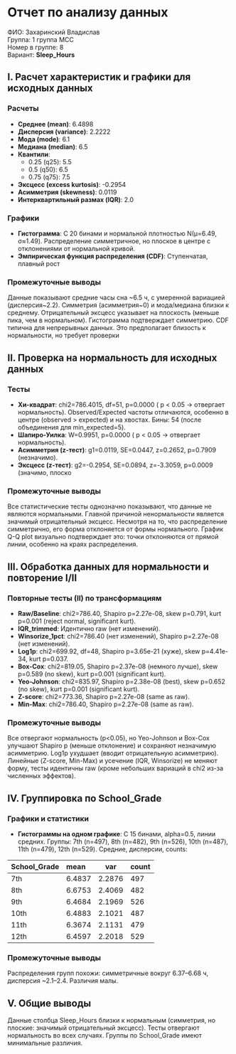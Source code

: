 # Отчет по анализу данных
ФИО: Захаринский Владислав \
Группа: 1 группа МСС \
Номер в группе: 8\
Вариант: **Sleep_Hours**

## I. Расчет характеристик и графики для исходных данных
### Расчеты
- **Среднее (mean)**: 6.4898
- **Дисперсия (variance)**: 2.2222
- **Мода (mode)**: 6.1
- **Медиана (median)**: 6.5
- **Квантили**:
  - 0.25 (q25): 5.5
  - 0.5 (q50): 6.5
  - 0.75 (q75): 7.5
- **Эксцесс (excess kurtosis)**: -0.2954
- **Асимметрия (skewness)**: 0.0119
- **Интерквартильный размах (IQR)**: 2.0

### Графики
- **Гистограмма**: С 20 бинами и нормальной плотностью N(μ=6.49, σ≈1.49). Распределение симметричное, но плоское 
в центре с отклонениями от нормальной кривой.
- **Эмпирическая функция распределения (CDF)**: Ступенчатая, плавный рост

### Промежуточные выводы
Данные показывают средние часы сна ~6.5 ч, с умеренной вариацией (дисперсия~2.2). 
Симметрия (асимметрия~0) и мода/медиана близки к среднему. Отрицательный эксцесс указывает на плоскость (меньше пика, 
чем в нормальном). Гистограмма подтверждает симметрию. CDF типична для непрерывных данных. Это предполагает близость к 
нормальности, но требует проверки

## II. Проверка на нормальность для исходных данных
### Тесты
- **Хи-квадрат**: chi2=786.4015, df=51, p=0.0000 ( p < 0.05 -> отвергает нормальность). Observed/Expected частоты отличаются, особенно в центре (observed > expected) и на хвостах. Бины: 54 (после объединения для min_expected=5).
- **Шапиро-Уилка**: W=0.9951, p=0.0000 ( p < 0.05 -> отвергает нормальность).
- **Асимметрия (z-тест)**: g1=0.0119, SE=0.0447, z=0.2652, p=0.7909 (незначимо).
- **Эксцесс (z-тест)**: g2=-0.2954, SE=0.0894, z=-3.3059, p=0.0009 (значимо, плоско

### Промежуточные выводы
Все статистические тесты однозначно показывают, что данные не являются нормальными. 
Главной причиной ненормальности является значимый отрицательный эксцесс. Несмотря на то, что распределение симметрично,
его форма отклоняется от формы нормального. График Q-Q plot визуально подтверждает это: точки отклоняются от прямой
линии, особенно на краях распределения.

## III. Обработка данных для нормальности и повторение I/II
### Повторные тесты (II) по трансформациям

- **Raw/Baseline**: chi2=786.40, Shapiro p=2.27e-08, skew p=0.791, kurt p=0.001 (reject normal, significant kurt).
- **IQR_trimmed**: Идентично raw (нет изменений).
- **Winsorize_1pct**: chi2=786.40 (нет изменений), Shapiro p=2.27e-08 (нет изменений).
- **Log1p**: chi2=699.92, df=48, Shapiro p=3.65e-21 (хуже), skew p=4.41e-34, kurt p=0.037.
- **Box-Cox**: chi2=819.05, Shapiro p=2.37e-08 (немного лучше), skew p=0.589 (no skew), kurt p=0.001 (significant kurt).
- **Yeo-Johnson**: chi2=835.97, Shapiro p=2.38e-08 (best), skew p=0.652 (no skew), kurt p=0.001 (significant kurt).
- **Z-score**: chi2=773.36, Shapiro p=2.27e-08 (same as raw).
- **Min-Max**: chi2=786.40, Shapiro p=2.27e-08 (same as raw).

### Промежуточные выводы
Все отвергают нормальность (p<0.05), но Yeo-Johnson и Box-Cox улучшают Shapiro p (меньше отклонение) и сохраняют
незначимую асимметрию. Log1p ухудшает (вводит отрицательную асимметрию). Линейные (Z-score, Min-Max) и усечение 
(IQR, Winsorize) не меняют форму, тесты идентичны raw (кроме небольших вариаций в chi2 из-за численных эффектов).


## IV. Группировка по School_Grade
### Графики и статистики

- **Гистограммы на одном графике**: С 15 бинами, alpha=0.5, линии средних.
Группы: 7th (n=497), 8th (n=482), 9th (n=526), 10th (n=487), 11th (n=479), 12th (n=529).
Средние, дисперсии, counts:


| School_Grade | mean    | var    | count |
|--------------|:--------|--------|-------|
| 7th          | 6.4837  | 2.2876 | 497   |
| 8th          | 6.6753  | 2.4069 | 482   |
| 9th          | 6.4684  | 2.1969 | 526   |
| 10th         | 6.4883  | 2.1021 | 487   |
| 11th         | 6.3674  | 2.1131 | 479   |
| 12th         | 6.4597  | 2.2018 | 529   |


### Промежуточные выводы
Распределения групп похожи: симметричные вокруг 6.37–6.68 ч, дисперсия ~2.1–2.4. Различия малы.

## V. Общие выводы
Данные столбца Sleep_Hours близки к нормальным (симметрия, но плоские: значимый отрицательный эксцесс). 
Тесты отвергают нормальность во всех случаях. Группы по School_Grade имеют минимальные различия.